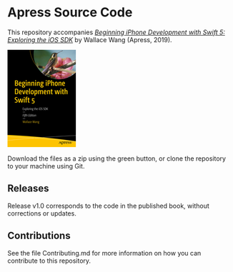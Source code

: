 # Apress Source Code

This repository accompanies [*Beginning iPhone Development with Swift 5: Exploring the iOS SDK*](https://www.apress.com/9781484248645) by Wallace Wang (Apress, 2019).

[comment]: #cover
![Cover image](9781484248645.jpg)

Download the files as a zip using the green button, or clone the repository to your machine using Git.

## Releases

Release v1.0 corresponds to the code in the published book, without corrections or updates.

## Contributions

See the file Contributing.md for more information on how you can contribute to this repository.